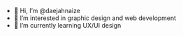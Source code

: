 - 👋 Hi, I’m @daejahnaize
- 👀 I’m interested in graphic design and web development
- 🌱 I’m currently learning UX/UI design

<!---
daejahnaize/daejahnaize is a ✨ special ✨ repository because its `README.md` (this file) appears on your GitHub profile.
You can click the Preview link to take a look at your changes.
--->
